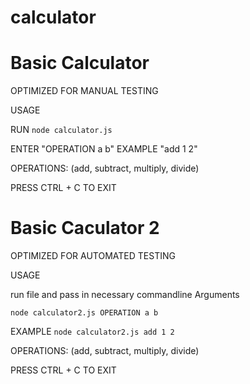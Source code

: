 # calculator

# Basic Calculator
    
OPTIMIZED FOR MANUAL TESTING

USAGE

RUN
`node calculator.js`

ENTER "OPERATION a b"
EXAMPLE "add 1 2"

OPERATIONS: (add, subtract, multiply, divide)

PRESS CTRL + C TO EXIT

# Basic Caculator 2
OPTIMIZED FOR AUTOMATED TESTING

USAGE

run file and pass in necessary commandline Arguments

`node calculator2.js OPERATION a b`

EXAMPLE 
`node calculator2.js add 1 2`

OPERATIONS: (add, subtract, multiply, divide)

PRESS CTRL + C TO EXIT
